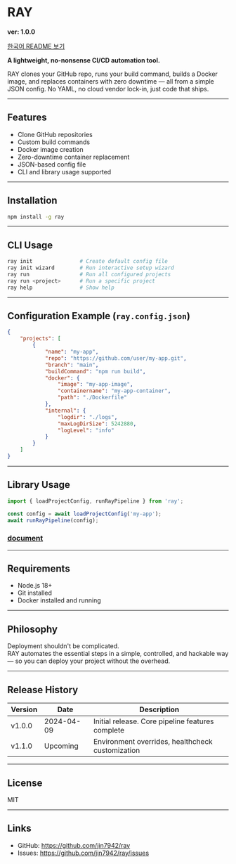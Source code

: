 # RAY

**ver: 1.0.0**

[한국어 README 보기](./README.ko.md)

**A lightweight, no-nonsense CI/CD automation tool.**

RAY clones your GitHub repo, runs your build command, builds a Docker image, and replaces containers with zero downtime — all from a simple JSON config. No YAML, no cloud vendor lock-in, just code that ships.

---

## Features

-   Clone GitHub repositories
-   Custom build commands
-   Docker image creation
-   Zero-downtime container replacement
-   JSON-based config file
-   CLI and library usage supported

---

## Installation

```bash
npm install -g ray
```

---

## CLI Usage

```bash
ray init               # Create default config file
ray init wizard        # Run interactive setup wizard
ray run                # Run all configured projects
ray run <project>      # Run a specific project
ray help               # Show help
```

---

## Configuration Example (`ray.config.json`)

```json
{
    "projects": [
        {
            "name": "my-app",
            "repo": "https://github.com/user/my-app.git",
            "branch": "main",
            "buildCommand": "npm run build",
            "docker": {
                "image": "my-app-image",
                "containername": "my-app-container",
                "path": "./Dockerfile"
            },
            "internal": {
                "logdir": "./logs",
                "maxLogDirSize": 5242880,
                "logLevel": "info"
            }
        }
    ]
}
```

---

## Library Usage

```ts
import { loadProjectConfig, runRayPipeline } from 'ray';

const config = await loadProjectConfig('my-app');
await runRayPipeline(config);
```

### [document](./DOCUMENT.md)

---

## Requirements

-   Node.js 18+
-   Git installed
-   Docker installed and running

---

## Philosophy

Deployment shouldn't be complicated.  
RAY automates the essential steps in a simple, controlled, and hackable way — so you can deploy your project without the overhead.

---

## Release History

| Version | Date       | Description                                      |
| ------- | ---------- | ------------------------------------------------ |
| v1.0.0  | 2024-04-09 | Initial release. Core pipeline features complete |
| v1.1.0  | Upcoming   | Environment overrides, healthcheck customization |

---

## License

MIT

---

## Links

-   GitHub: https://github.com/jin7942/ray
-   Issues: https://github.com/jin7942/ray/issues
